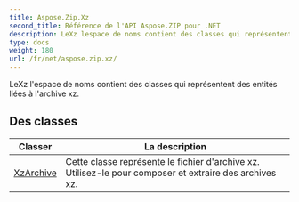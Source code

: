 ```yaml
---
title: Aspose.Zip.Xz
second_title: Référence de l'API Aspose.ZIP pour .NET
description: LeXz lespace de noms contient des classes qui représentent des entités liées à larchive xz.
type: docs
weight: 180
url: /fr/net/aspose.zip.xz/
---
```

LeXz l'espace de noms contient des classes qui représentent des entités liées à l'archive xz.

## Des classes

| Classer | La description |
| --- | --- |
| [XzArchive](./xzarchive/) | Cette classe représente le fichier d'archive xz. Utilisez-le pour composer et extraire des archives xz. |


